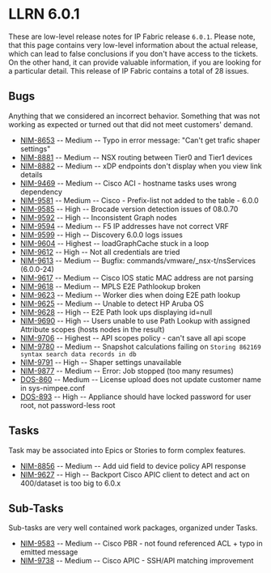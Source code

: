# LLRN 6.0.1

These are low-level release notes for IP Fabric release `6.0.1`. Please note, that this page contains very low-level information about the actual release, which can lead to false conclusions if you don't have access to the tickets. On the other hand, it can provide valuable information, if you are looking for a particular detail. This release of IP Fabric contains a total of 28 issues.

## Bugs

Anything that we considered an incorrect behavior. Something that was not working as expected or turned out that did not meet customers' demand.

- [NIM-8653](https://ipfabric.atlassian.net/browse/NIM-8653) -- Medium -- Typo in error message: "Can't get trafic shaper settings"
- [NIM-8881](https://ipfabric.atlassian.net/browse/NIM-8881) -- Medium -- NSX routing between Tier0 and Tier1 devices
- [NIM-8882](https://ipfabric.atlassian.net/browse/NIM-8882) -- Medium -- xDP endpoints don't display when you view link details
- [NIM-9469](https://ipfabric.atlassian.net/browse/NIM-9469) -- Medium -- Cisco ACI - hostname tasks uses wrong dependency
- [NIM-9581](https://ipfabric.atlassian.net/browse/NIM-9581) -- Medium -- Cisco - Prefix-list not added to the table - 6.0.0
- [NIM-9585](https://ipfabric.atlassian.net/browse/NIM-9585) -- High -- Brocade version detection issues of 08.0.70
- [NIM-9592](https://ipfabric.atlassian.net/browse/NIM-9592) -- High -- Inconsistent Graph nodes
- [NIM-9594](https://ipfabric.atlassian.net/browse/NIM-9594) -- Medium -- F5 IP addresses have not correct VRF
- [NIM-9599](https://ipfabric.atlassian.net/browse/NIM-9599) -- High -- Discovery 6.0.0 logs issues
- [NIM-9604](https://ipfabric.atlassian.net/browse/NIM-9604) -- Highest -- loadGraphCache stuck in a loop
- [NIM-9612](https://ipfabric.atlassian.net/browse/NIM-9612) -- High -- Not all credentials are tried
- [NIM-9613](https://ipfabric.atlassian.net/browse/NIM-9613) -- Medium -- Bugfix: commands/vmware/_nsx-t/nsServices (6.0.0-24)
- [NIM-9617](https://ipfabric.atlassian.net/browse/NIM-9617) -- Medium -- Cisco IOS static MAC address are not parsing
- [NIM-9618](https://ipfabric.atlassian.net/browse/NIM-9618) -- Medium -- MPLS E2E Pathlookup broken
- [NIM-9623](https://ipfabric.atlassian.net/browse/NIM-9623) -- Medium -- Worker dies when doing E2E path lookup
- [NIM-9625](https://ipfabric.atlassian.net/browse/NIM-9625) -- Medium -- Unable to detect HP Aruba OS
- [NIM-9628](https://ipfabric.atlassian.net/browse/NIM-9628) -- High -- E2E Path look ups displaying id=null
- [NIM-9690](https://ipfabric.atlassian.net/browse/NIM-9690) -- High -- Users unable to use Path Lookup with assigned Attribute scopes (hosts nodes in the result)
- [NIM-9706](https://ipfabric.atlassian.net/browse/NIM-9706) -- Highest -- API scopes policy - can't save all api scope
- [NIM-9780](https://ipfabric.atlassian.net/browse/NIM-9780) -- Medium -- Snapshot calculations failing on `Storing 862169 syntax search data records in db`
- [NIM-9791](https://ipfabric.atlassian.net/browse/NIM-9791) -- High -- Shaper settings unavailable
- [NIM-9877](https://ipfabric.atlassian.net/browse/NIM-9877) -- Medium -- Error: Job stopped (too many resumes)
- [DOS-860](https://ipfabric.atlassian.net/browse/DOS-860) -- Medium -- License upload does not update customer name in sys-nimpee.conf
- [DOS-893](https://ipfabric.atlassian.net/browse/DOS-893) -- High -- Appliance should have locked password for user root, not password-less root

## Tasks

Task may be associated into Epics or Stories to form complex features.

- [NIM-8856](https://ipfabric.atlassian.net/browse/NIM-8856) -- Medium -- Add uid field to device policy API response
- [NIM-9627](https://ipfabric.atlassian.net/browse/NIM-9627) -- High -- Backport Cisco APIC client to detect and act on 400/dataset is too big to 6.0.x

## Sub-Tasks

Sub-tasks are very well contained work packages, organized under Tasks.

- [NIM-9583](https://ipfabric.atlassian.net/browse/NIM-9583) -- Medium -- Cisco PBR - not found referenced ACL + typo in emitted message
- [NIM-9738](https://ipfabric.atlassian.net/browse/NIM-9738) -- Medium -- Cisco APIC - SSH/API matching improvement
